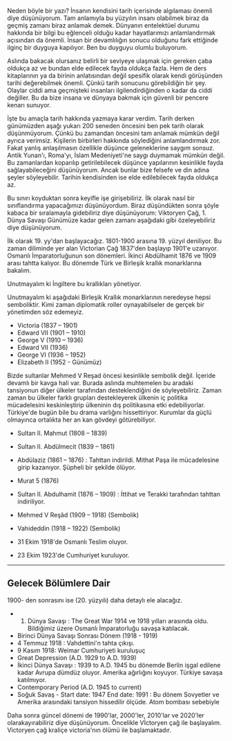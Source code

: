Neden böyle bir yazı?
İnsanın kendisini tarih içerisinde algılaması önemli diye düşünüyorum.
Tam anlamıyla bu yüzyılın insanı olabilmek biraz da geçmiş zamanı biraz anlamak demek.
Dünyanın entelektüel durumu hakkında bir bilgi bu eğlenceli olduğu kadar hayatlarımızı anlamlandırmak açısından da önemli.
İnsan bir devamlılığın sonucu olduğunu fark ettiğinde ilginç bir duyguya kapılıyor. Ben bu duyguyu olumlu buluyorum.

Aslında bakacak olursanız belirli bir seviyeye ulaşmak için gereken çaba oldukça az ve bundan elde edilecek fayda oldukça fazla.
Hem de ders kitaplarının ya da birinin anlatısından değil spesifik olarak kendi görüşünden tarihi değerebilmek önemli.
Çünkü tarih sonucunu görebildiğin bir şey. Olaylar ciddi ama geçmişteki insanları ilgilendirdiğinden o kadar da ciddi değiller.
Bu da bize insana ve dünyaya bakmak için güvenli bir pencere kenarı sunuyor.

İşte bu amaçla tarih hakkında yazmaya karar verdim.
Tarih derken günümüzden aşağı yukarı 200 seneden öncesini ben pek tarih olarak düşünmüyorum.
Çünkü bu zamandan öncesini tam anlamak mümkün değil ayrıca verimsiz. Kişilerin birbirleri hakkında söylediğini anlamlandırmak zor.
Fakat yanlış anlaşılmasın özellikle düşünce geleneklerine saygım sonsuz. Antik Yunan'ı, Roma'yı, İslam Medeniyeti'ne saygı duymamak mümkün değil.
Bu zamanlardan koparılıp getirilebilecek düşünce yapılarının kesinlikle fayda sağlayabileceğini düşünüyorum. Ancak bunlar bize felsefe ve din adına şeyler söyleyebilir.
Tarihin kendisinden ise elde edilebilecek fayda oldukça az.

Bu sınırı koyduktan sonra keyifle işe girişebiliriz. İlk olarak nasıl bir sınıflandırma yapacağımızı düşünüyordum.
Biraz düşündükten sonra şöyle kabaca bir sıralamayla gidebiliriz diye düşünüyorum: Viktoryen Çağ, 1. Dünya Savaşı
Günümüze kadar gelen zamanı aşağıdaki gibi özeleyebiliriz diye düşünüyorum.

İlk olarak 19. yy'dan başlayacağız. 1801-1900 arasına 19. yüzyıl deniliyor. Bu zaman diliminde yer alan Victorian Çağ 1837'den başlayıp 1901'e uzanıyor. 
Osmanlı İmparatorluğunun son dönemleri. İkinci Abdülhamit 1876 ve 1909 arası tahtta kalıyor. Bu dönemde Türk ve Birleşik krallık monarklarına bakalım.

Unutmayalım ki İngiltere bu krallıkları yönetiyor. 

Unutmayalım ki aşağıdaki Birleşik Krallık monarklarının neredeyse hepsi semboliktir. Kimi zaman diplomatik roller oynayabilseler de gerçek bir yönetimden söz edemeyiz.

* Victoria (1837 – 1901)
* Edward VII (1901 – 1910)
* George V (1910 – 1936)
* Edward VII (1936)
* George VI (1936 – 1952)
* Elizabeth II (1952 - Günümüz)

Bizde sultanlar Mehmed V Reşad öncesi kesinlikle sembolik değil. İçeride devamlı bir kavga hali var.
Burada aslında muhtemelen bu aradaki tansiyonun diğer ülkeler tarafından desteklendiğini de söyleyebiliriz.
Zaman zaman bu ülkeler farklı grupları destekleyerek ülkenin iç politika mücadelesini keskinleştirip ülkeninin dış politikasına etki edebiliyorlar.
Türkiye'de bugün bile bu drama varlığını hissettiriyor. Kurumlar da güçlü olmayınca ortalıkta her an kan gövdeyi götürebiliyor.

* Sultan II. Mahmut (1808 – 1839)
* Sultan II. Abdülmecit (1839 – 1861)
* Abdülaziz (1861 – 1876) : Tahttan indirildi. Mithat Paşa ile mücadelesine girip kazanıyor. Şüpheli bir şekilde ölüyor.
* Murat 5 (1876)
* Sultan II. Abdulhamit (1876 – 1909) : İttihat ve Terakki tarafından tahttan indiriliyor.
* Mehmed V Reşâd (1909 – 1918) (Sembolik)
* Vahideddin (1918 – 1922) (Sembolik)

* 31 Ekim 1918'de Osmanlı Teslim oluyor.
* 23 Ekim 1923'de Cumhuriyet kuruluyor. 
--------------
## Gelecek Bölümlere Dair

1900- den sonrasını ise (20. yüzyılı) daha detaylı ele alacağız. 

* 1. Dünya Savaşı : The Great War 1914 ve 1918 yılları arasında oldu. Bildiğimiz üzere Osmanlı İmparatorluğu savaşa katılacak. 
* Birinci Dünya Savaşı Sonrası Dönem (1918 - 1919)
* 4 Temmuz 1918 : Vahdettini'n tahta çıkışı.
* 9 Kasım 1918: Weimar Cumhuriyeti kuruluşuç
* Great Depression (A.D. 1929 to A.D. 1939)
* İkinci Dünya Savaşı : 1939 to A.D. 1945 bu dönemde Berlin işgal edilene kadar Avrupa dümdüz oluyor. Amerika ağırlığını koyuyor. Türkiye savaşa katılmıyor.
* Contemporary Period (A.D. 1945 to current) 
* Soğuk Savaş  - Start date: 1947 End date: 1991 : Bu dönem Sovyetler ve Amerika arasındaki tansiyon hissedilir ölçüde. Atom bombası sebebiyle 

Daha sonra güncel dönemi de 1990'lar, 2000'ler, 2010'lar ve 2020'ler olarakayırabiliriz diye düşünüyorum.
Öncelikle Vİctoryen çağ ile başlayalım. Victoryen çağ kraliçe victoria'nın ölümü ile başlamaktadır. 
